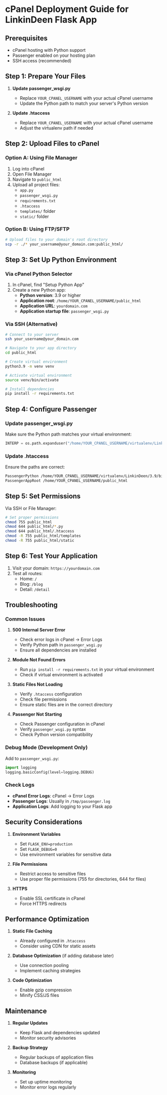 # cPanel Deployment Guide for LinkinDeen Flask App

## Prerequisites
- cPanel hosting with Python support
- Passenger enabled on your hosting plan
- SSH access (recommended)

## Step 1: Prepare Your Files

1. **Update passenger_wsgi.py**
   - Replace `YOUR_CPANEL_USERNAME` with your actual cPanel username
   - Update the Python path to match your server's Python version

2. **Update .htaccess**
   - Replace `YOUR_CPANEL_USERNAME` with your actual cPanel username
   - Adjust the virtualenv path if needed

## Step 2: Upload Files to cPanel

### Option A: Using File Manager
1. Log into cPanel
2. Open File Manager
3. Navigate to `public_html`
4. Upload all project files:
   - `app.py`
   - `passenger_wsgi.py`
   - `requirements.txt`
   - `.htaccess`
   - `templates/` folder
   - `static/` folder

### Option B: Using FTP/SFTP
```bash
# Upload files to your domain's root directory
scp -r ./* your_username@your_domain.com:public_html/
```

## Step 3: Set Up Python Environment

### Via cPanel Python Selector
1. In cPanel, find "Setup Python App"
2. Create a new Python app:
   - **Python version**: 3.9 or higher
   - **Application root**: `/home/YOUR_CPANEL_USERNAME/public_html`
   - **Application URL**: `yourdomain.com`
   - **Application startup file**: `passenger_wsgi.py`

### Via SSH (Alternative)
```bash
# Connect to your server
ssh your_username@your_domain.com

# Navigate to your app directory
cd public_html

# Create virtual environment
python3.9 -m venv venv

# Activate virtual environment
source venv/bin/activate

# Install dependencies
pip install -r requirements.txt
```

## Step 4: Configure Passenger

### Update passenger_wsgi.py
Make sure the Python path matches your virtual environment:
```python
INTERP = os.path.expanduser("/home/YOUR_CPANEL_USERNAME/virtualenv/LinkinDeen/3.9/bin/python")
```

### Update .htaccess
Ensure the paths are correct:
```apache
PassengerPython /home/YOUR_CPANEL_USERNAME/virtualenv/LinkinDeen/3.9/bin/python
PassengerAppRoot /home/YOUR_CPANEL_USERNAME/public_html
```

## Step 5: Set Permissions

Via SSH or File Manager:
```bash
# Set proper permissions
chmod 755 public_html
chmod 644 public_html/*.py
chmod 644 public_html/.htaccess
chmod -R 755 public_html/templates
chmod -R 755 public_html/static
```

## Step 6: Test Your Application

1. Visit your domain: `https://yourdomain.com`
2. Test all routes:
   - Home: `/`
   - Blog: `/blog`
   - Detail: `/detail`

## Troubleshooting

### Common Issues

1. **500 Internal Server Error**
   - Check error logs in cPanel → Error Logs
   - Verify Python path in `passenger_wsgi.py`
   - Ensure all dependencies are installed

2. **Module Not Found Errors**
   - Run `pip install -r requirements.txt` in your virtual environment
   - Check if virtual environment is activated

3. **Static Files Not Loading**
   - Verify `.htaccess` configuration
   - Check file permissions
   - Ensure static files are in the correct directory

4. **Passenger Not Starting**
   - Check Passenger configuration in cPanel
   - Verify `passenger_wsgi.py` syntax
   - Check Python version compatibility

### Debug Mode (Development Only)
Add to `passenger_wsgi.py`:
```python
import logging
logging.basicConfig(level=logging.DEBUG)
```

### Check Logs
- **cPanel Error Logs**: cPanel → Error Logs
- **Passenger Logs**: Usually in `/tmp/passenger.log`
- **Application Logs**: Add logging to your Flask app

## Security Considerations

1. **Environment Variables**
   - Set `FLASK_ENV=production`
   - Set `FLASK_DEBUG=0`
   - Use environment variables for sensitive data

2. **File Permissions**
   - Restrict access to sensitive files
   - Use proper file permissions (755 for directories, 644 for files)

3. **HTTPS**
   - Enable SSL certificate in cPanel
   - Force HTTPS redirects

## Performance Optimization

1. **Static File Caching**
   - Already configured in `.htaccess`
   - Consider using CDN for static assets

2. **Database Optimization** (if adding database later)
   - Use connection pooling
   - Implement caching strategies

3. **Code Optimization**
   - Enable gzip compression
   - Minify CSS/JS files

## Maintenance

1. **Regular Updates**
   - Keep Flask and dependencies updated
   - Monitor security advisories

2. **Backup Strategy**
   - Regular backups of application files
   - Database backups (if applicable)

3. **Monitoring**
   - Set up uptime monitoring
   - Monitor error logs regularly 